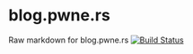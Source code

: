 # blog.pwne.rs

Raw markdown for blog.pwne.rs [![Build Status](https://travis-ci.org/rob-pwners/blog.pwne.rs.svg?branch=master)](https://travis-ci.org/rob-pwners/blog.pwne.rs)

<!--- doing this just so github desktop actually sees some more changes -->
